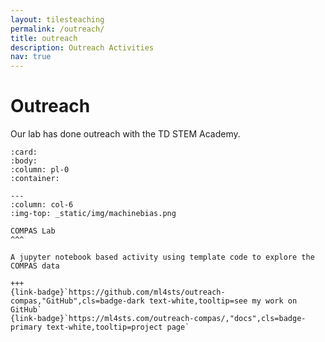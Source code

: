 ```yaml
---
layout: tilesteaching
permalink: /outreach/
title: outreach
description: Outreach Activities
nav: true
---
```


# Outreach

Our lab has done outreach with the TD STEM Academy.


````{panels}
:card:
:body:
:column: pl-0
:container:

---
:column: col-6
:img-top: _static/img/machinebias.png

COMPAS Lab
^^^

A jupyter notebook based activity using template code to explore the COMPAS data

+++
{link-badge}`https://github.com/ml4sts/outreach-compas,"GitHub",cls=badge-dark text-white,tooltip=see my work on GitHub`
{link-badge}`https://ml4sts.com/outreach-compas/,"docs",cls=badge-primary text-white,tooltip=project page`

````
